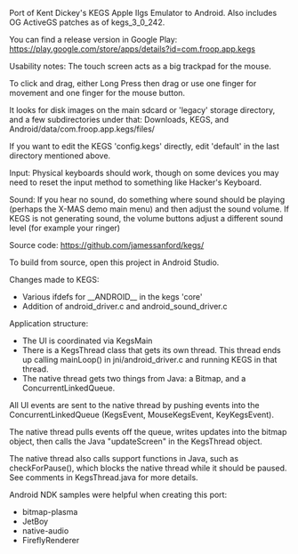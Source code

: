 Port of Kent Dickey's KEGS Apple IIgs Emulator to Android.  Also includes OG ActiveGS patches as of kegs_3_0_242.

You can find a release version in Google Play: https://play.google.com/store/apps/details?id=com.froop.app.kegs

Usability notes:
  The touch screen acts as a big trackpad for the mouse.

  To click and drag, either Long Press then drag or
  use one finger for movement and one finger for the mouse button.

  It looks for disk images on the main sdcard or 'legacy' storage directory,
  and a few subdirectories under that: Downloads, KEGS, and
  Android/data/com.froop.app.kegs/files/

  If you want to edit the KEGS 'config.kegs' directly, edit 'default' in
  the last directory mentioned above.

  Input: Physical keyboards should work, though on some devices you may need
  to reset the input method to something like Hacker's Keyboard.

  Sound: If you hear no sound, do something where sound should be playing
  (perhaps the X-MAS demo main menu) and then adjust the sound volume.
  If KEGS is not generating sound, the volume buttons adjust a different
  sound level (for example your ringer)


Source code:
  https://github.com/jamessanford/kegs/

To build from source, open this project in Android Studio.

Changes made to KEGS:
- Various ifdefs for \_\_ANDROID\_\_ in the kegs 'core'
- Addition of android_driver.c and android_sound_driver.c

Application structure:
- The UI is coordinated via KegsMain
- There is a KegsThread class that gets its own thread.  This thread ends up calling mainLoop() in jni/android_driver.c and running KEGS in that thread.
- The native thread gets two things from Java: a Bitmap, and a ConcurrentLinkedQueue.

All UI events are sent to the native thread by pushing events into the ConcurrentLinkedQueue (KegsEvent, MouseKegsEvent, KeyKegsEvent).

The native thread pulls events off the queue, writes updates into the bitmap object, then calls the Java "updateScreen" in the KegsThread object.

The native thread also calls support functions in Java, such as checkForPause(), which blocks the native thread while it should be paused.  See comments in KegsThread.java for more details.

Android NDK samples were helpful when creating this port:
- bitmap-plasma
- JetBoy
- native-audio
- FireflyRenderer
